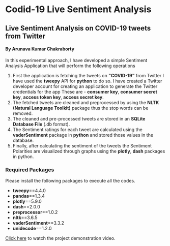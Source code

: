# Codid-19 Live Sentiment Analysis
## Live Sentiment Analysis on COVID-19 tweets from Twitter
#### By Arunava Kumar Chakraborty

In this experimental approach, I have developed a simple Sentiment Analysis Application that will perform the following operations
1. First the application is fetching the tweets on **"COVID-19"** from Twitter I have used the **tweepy** API for **python** to do so. I have created a Twitter developer account for creating an application to generate the Twitter credentials for the app These are - **consumer key**, **consumer secret key**, **access token key**, **access secret key**.
2. The fetched tweets are cleaned and preprocessed by using the **NLTK (Natural Language Toolkit)** package thus the stop words can be removed.
3. The cleaned and pre-processed tweets are stored in an **SQLite Database File** (.db format).
4. The Sentiment ratings for each tweet are calculated using the **vaderSentiment** package in **python** and stored those values in the database.
5. Finally, after calculating the sentiment of the tweets the Sentiment Polarities are visualized through graphs using the **plotly**, **dash** packages in python.

### Required Packages
Please install the following packages to execute all the codes.

- **tweepy**==4.4.0
- **pandas**==1.3.4
- **plotly**==5.9.0
- **dash**==2.0.0
- **preprocessor**==1.0.2
- **nltk**==3.6.5
- **vaderSentiment**==3.3.2
- **unidecode**==1.2.0

[Click here](https://drive.google.com/file/d/1uoqTIQZScV9zqFATvDwaUlHAst-C2to2/view?usp=sharing) to watch the project demonstration video.
